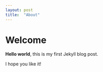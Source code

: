 ```yaml
---
layout: post
title:  "About"
---
```


# Welcome

**Hello world**, this is my first Jekyll blog post.

I hope you like it!

